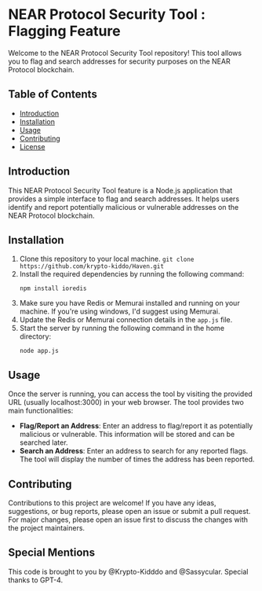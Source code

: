 # NEAR Protocol Security Tool : Flagging Feature

Welcome to the NEAR Protocol Security Tool repository! This tool allows you to flag and search addresses for security purposes on the NEAR Protocol blockchain.

## Table of Contents
- [Introduction](#introduction)
- [Installation](#installation)
- [Usage](#usage)
- [Contributing](#contributing)
- [License](#license)

## Introduction
This NEAR Protocol Security Tool feature is a Node.js application that provides a simple interface to flag and search addresses. It helps users identify and report potentially malicious or vulnerable addresses on the NEAR Protocol blockchain.

## Installation
1. Clone this repository to your local machine.
 ``` git clone https://github.com/krypto-kiddo/Haven.git ```
2. Install the required dependencies by running the following command:
   ```
   npm install ioredis
   ```
3. Make sure you have Redis or Memurai installed and running on your machine. If you're using windows, I'd suggest using Memurai.
4. Update the Redis or Memurai connection details in the `app.js` file.
5. Start the server by running the following command in the home directory:
   ```
   node app.js
   ```

## Usage
Once the server is running, you can access the tool by visiting the provided URL (usually localhost:3000) in your web browser. The tool provides two main functionalities:

- **Flag/Report an Address**: Enter an address to flag/report it as potentially malicious or vulnerable. This information will be stored and can be searched later.
- **Search an Address**: Enter an address to search for any reported flags. The tool will display the number of times the address has been reported.

## Contributing
Contributions to this project are welcome! If you have any ideas, suggestions, or bug reports, please open an issue or submit a pull request. For major changes, please open an issue first to discuss the changes with the project maintainers.

## Special Mentions
This code is brought to you by @Krypto-Kidddo and @Sassycular. Special thanks to GPT-4. 
